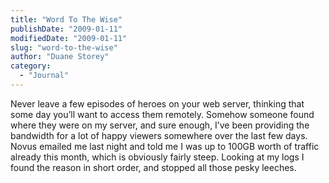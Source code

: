 ```yaml
---
title: "Word To The Wise"
publishDate: "2009-01-11"
modifiedDate: "2009-01-11"
slug: "word-to-the-wise"
author: "Duane Storey"
category:
  - "Journal"
---
```


Never leave a few episodes of heroes on your web server, thinking that some day you’ll want to access them remotely. Somehow someone found where they were on my server, and sure enough, I’ve been providing the bandwidth for a lot of happy viewers somewhere over the last few days. Novus emailed me last night and told me I was up to 100GB worth of traffic already this month, which is obviously fairly steep. Looking at my logs I found the reason in short order, and stopped all those pesky leeches.